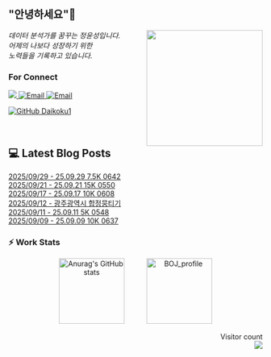 
<h2> "안녕하세요"👋 </h2>
<img align='right' src="https://user-images.githubusercontent.com/50973778/144942576-b2f10b31-e628-43e4-b7da-3cc2144a5b73.gif" width="230">
<p><em> 데이터 분석가를 꿈꾸는 정윤성입니다.</br> 어제의 나보다 성장하기 위한 </br> 노력들을 기록하고 있습니다.</em></p>

### For Connect
<a href="https://blog.naver.com/jjys9047" target="_blank"><img src="https://img.shields.io/badge/-BLOG-brightgreen?style=flat-square&logo=Bloglovin&logoColor=white">
<a href="https://mail.google.com/mail/?view=cm&amp;fs=1&amp;to=jys9047@gmail.com" target="_blank"><img src="https://img.shields.io/badge/-Gmail-c14438?style=flat-square&logo=Gmail&logoColor=white" alt="Email">
<a href="mailto:jjys9047@naver.com" target="_blank"><img src="https://img.shields.io/badge/-Naver-brightgreen?style=flat-square&logo=Naver&logoColor=white" alt="Email">

[![GitHub Daikoku1](https://img.shields.io/github/followers/Daikoku1?label=follow&style=social)](https://github.com/Daikoku1)

</br>

## 💻 Latest Blog Posts
[2025/09/29 - 25.09.29 7.5K 0642](https://blog.naver.com/jjys9047/224026344564?fromRss=true&trackingCode=rss) <br>
[2025/09/21 - 25.09.21 15K 0550](https://blog.naver.com/jjys9047/224016005961?fromRss=true&trackingCode=rss) <br>
[2025/09/17 - 25.09.17 10K 0608](https://blog.naver.com/jjys9047/224012062493?fromRss=true&trackingCode=rss) <br>
[2025/09/12 - 광주광역시 합정뭉티기](https://blog.naver.com/jjys9047/224005811384?fromRss=true&trackingCode=rss) <br>
[2025/09/11 - 25.09.11 5K 0548](https://blog.naver.com/jjys9047/224004385021?fromRss=true&trackingCode=rss) <br>
[2025/09/09 - 25.09.09 10K 0637](https://blog.naver.com/jjys9047/224001847656?fromRss=true&trackingCode=rss) <br>


### ⚡ Work Stats
<p align = 'center'>
  <img src="https://github-readme-stats.vercel.app/api?username=Daikoku1&show_icons=true&theme=midnight-purple" alt="Anurag's GitHub stats" height="130" hspace="20"/>
  <img src="http://mazassumnida.wtf/api/v2/generate_badge?boj=jys9047" alt="BOJ_profile" height="130" hspace="20"/>
</p>

<p align="right"> 
  Visitor count<br>
  <img src="https://profile-counter.glitch.me/Daikoku1/count.svg" />
</p>

